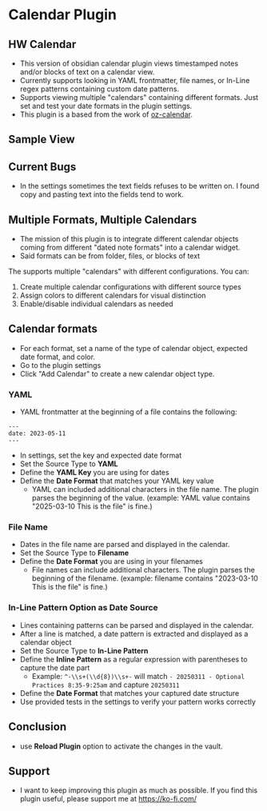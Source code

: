 # Calendar Plugin
## HW Calendar

- This version of obsidian calendar plugin views timestamped notes and/or blocks of text on a calendar view.
- Currently supports looking in YAML frontmatter, file names, or In-Line regex patterns containing custom date patterns.
- Supports viewing multiple "calendars" containing different formats. Just set and test your date formats in the plugin settings.
- This plugin is a based from the work of [oz-calendar](https://github.com/ozntel/oz-calendar).

## Sample View



## Current Bugs
- In the settings sometimes the text fields refuses to be written on. I found copy and pasting text into the fields tend to work.

## Multiple Formats, Multiple Calendars
- The mission of this plugin is to integrate different calendar objects coming from different "dated note formats" into a calendar widget.
- Said formats can be from folder, files, or blocks of text


The supports multiple "calendars" with different configurations. You can:

1. Create multiple calendar configurations with different source types
2. Assign colors to different calendars for visual distinction
3. Enable/disable individual calendars as needed

## Calendar formats

- For each format, set a name of the type of calendar object, expected date format, and color.
- Go to the plugin settings
- Click "Add Calendar" to create a new calendar object type.

### YAML

- YAML frontmatter at the beginning of a file contains the following:

```
---
date: 2023-05-11
---
```

- In settings, set the key and expected date format
- Set the Source Type to **YAML**
- Define the **YAML Key** you are using for dates
- Define the **Date Format** that matches your YAML key value
    - YAML can included additional characters in the file name. The plugin parses the beginning of the value. (example: YAML value contains "2025-03-10 This is the file" is fine.)

### File Name

- Dates in the file name are parsed and displayed in the calendar.
- Set the Source Type to **Filename**
- Define the **Date Format** you are using in your filenames
    - File names can include additional characters. The plugin parses the beginning of the filename. (example: filename contains "2023-03-10 This is the file" is fine.)

### In-Line Pattern Option as Date Source

- Lines containing patterns can be parsed and displayed in the calendar.
- After a line is matched, a date pattern is extracted and displayed as a calendar object
- Set the Source Type to **In-Line Pattern**
- Define the **Inline Pattern** as a regular expression with parentheses to capture the date part
    - Example: `^-\\s+(\\d{8})\\s+-` will match `- 20250311 - Optional Practices 8:35-9:25am` and capture `20250311`
- Define the **Date Format** that matches your captured date structure
- Use provided tests in the settings to verify your pattern works correctly

## Conclusion
- use **Reload Plugin** option to activate the changes in the vault.

## Support
- I want to keep improving this plugin as much as possible. If you find this plugin useful, please support me at https://ko-fi.com/